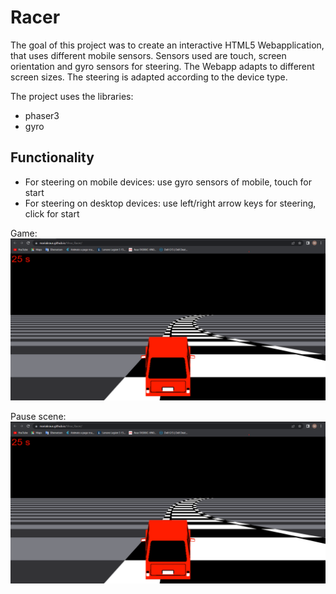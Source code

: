 # Racer
The goal of this project was to create an interactive HTML5 Webapplication, that uses different mobile sensors. 
Sensors used are touch, screen orientation and gyro sensors for steering.
The Webapp adapts to different screen sizes. The steering is adapted according to the device type.

The project uses the libraries:
- phaser3
- gyro

## Functionality
- For steering on mobile devices: use gyro sensors of mobile, touch for start
- For steering on desktop devices: use left/right arrow keys for steering, click for start

Game:
![Screenshot of the game](screenshots/screenshot_game.png)

Pause scene:
![Screenshot of the pause scene](screenshots/screenshot_game.png)


